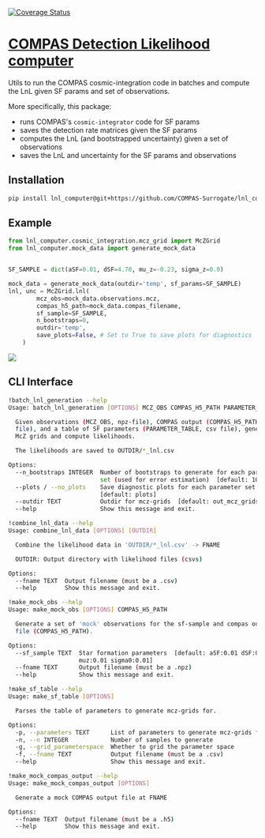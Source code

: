 [![Coverage Status](https://coveralls.io/repos/github/COMPAS-Surrogate/lnl_computer/badge.svg)](https://coveralls.io/github/COMPAS-Surrogate/lnl_computer)
# [COMPAS Detection Likelihood computer](https://github.com/COMPAS-Surrogate/lnl_computer)

Utils to run the COMPAS cosmic-integration code in batches and compute the LnL given SF params and set of observations.

More specifically, this package:
- runs COMPAS's `cosmic-integrator` code for SF params
- saves the detection rate matrices given the SF params
- computes the LnL (and bootstrapped uncertainty) given a set of observations
- saves the LnL and uncertainty for the SF params and observations

## Installation

```bash
pip install lnl_computer@git+https://github.com/COMPAS-Surrogate/lnl_computer.git
```

## Example

```python
from lnl_computer.cosmic_integration.mcz_grid import McZGrid
from lnl_computer.mock_data import generate_mock_data


SF_SAMPLE = dict(aSF=0.01, dSF=4.70, mu_z=-0.23, sigma_z=0.0)

mock_data = generate_mock_data(outdir='temp', sf_params=SF_SAMPLE)
lnl, unc = McZGrid.lnl(
        mcz_obs=mock_data.observations.mcz,
        compas_h5_path=mock_data.compas_filename,
        sf_sample=SF_SAMPLE,
        n_bootstraps=0,
        outdir='temp',
        save_plots=False, # Set to True to save plots for diagnostics
    )
```

![](https://user-images.githubusercontent.com/15642823/227399574-3945c7da-564d-46da-8a0f-de830ebcc0e8.png)

## CLI Interface

```bash
!batch_lnl_generation --help
Usage: batch_lnl_generation [OPTIONS] MCZ_OBS COMPAS_H5_PATH PARAMETER_TABLE

  Given observations (MCZ_OBS, npz-file), COMPAS output (COMPAS_H5_PATH, h5
  file), and a table of SF parameters (PARAMETER_TABLE, csv file), generate
  McZ grids and compute likelihoods.

  The likelihoods are saved to OUTDIR/*_lnl.csv

Options:
  --n_bootstraps INTEGER  Number of bootstraps to generate for each parameter
                          set (used for error estimation)  [default: 100]
  --plots / --no_plots    Save diagnostic plots for each parameter set
                          [default: plots]
  --outdir TEXT           Outdir for mcz-grids  [default: out_mcz_grids]
  --help                  Show this message and exit.
```
```bash
!combine_lnl_data --help
Usage: combine_lnl_data [OPTIONS] [OUTDIR]

  Combine the likelihood data in 'OUTDIR/*_lnl.csv' -> FNAME

  OUTDIR: Output directory with likelihood files (csvs)

Options:
  --fname TEXT  Output filename (must be a .csv)
  --help        Show this message and exit.
```
```bash
!make_mock_obs --help
Usage: make_mock_obs [OPTIONS] COMPAS_H5_PATH

  Generate a set of 'mock' observations for the sf-sample and compas output
  file (COMPAS_H5_PATH).

Options:
  --sf_sample TEXT  Star formation parameters  [default: aSF:0.01 dSF:0.01
                    muz:0.01 sigma0:0.01]
  --fname TEXT      Output filename (must be a .npz)
  --help            Show this message and exit.
```
```bash
!make_sf_table --help
Usage: make_sf_table [OPTIONS]

  Parses the table of parameters to generate mcz-grids for.

Options:
  -p, --parameters TEXT      List of parameters to generate mcz-grids for
  -n, --n INTEGER            Number of samples to generate
  -g, --grid_parameterspace  Whether to grid the parameter space
  -f, --fname TEXT           Output filename (must be a .csv)
  --help                     Show this message and exit.
```
```bash
!make_mock_compas_output --help
Usage: make_mock_compas_output [OPTIONS]

  Generate a mock COMPAS output file at FNAME

Options:
  --fname TEXT  Output filename (must be a .h5)
  --help        Show this message and exit.
```
